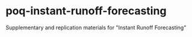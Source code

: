 # poq-instant-runoff-forecasting
Supplementary and replication materials for "Instant Runoff Forecasting"
